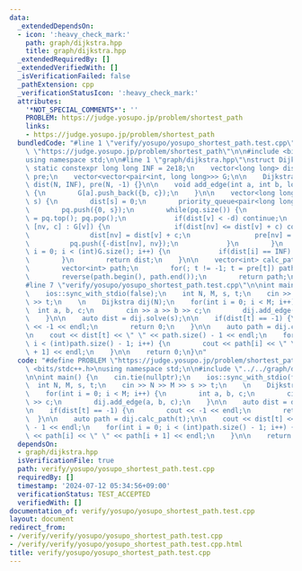 ```yaml
---
data:
  _extendedDependsOn:
  - icon: ':heavy_check_mark:'
    path: graph/dijkstra.hpp
    title: graph/dijkstra.hpp
  _extendedRequiredBy: []
  _extendedVerifiedWith: []
  _isVerificationFailed: false
  _pathExtension: cpp
  _verificationStatusIcon: ':heavy_check_mark:'
  attributes:
    '*NOT_SPECIAL_COMMENTS*': ''
    PROBLEM: https://judge.yosupo.jp/problem/shortest_path
    links:
    - https://judge.yosupo.jp/problem/shortest_path
  bundledCode: "#line 1 \"verify/yosupo/yosupo_shortest_path.test.cpp\"\n#define PROBLEM\
    \ \"https://judge.yosupo.jp/problem/shortest_path\"\n\n#include <bits/stdc++.h>\n\
    using namespace std;\n\n#line 1 \"graph/dijkstra.hpp\"\nstruct Dijkstra{\n   \
    \ static constexpr long long INF = 2e18;\n    vector<long long> dist;\n    vector<int>\
    \ pre;\n    vector<vector<pair<int, long long>>> G;\n\n    Dijkstra(int N) : G(N),\
    \ dist(N, INF), pre(N, -1) {}\n\n    void add_edge(int a, int b, long long c)\
    \ {\n        G[a].push_back({b, c});\n    }\n\n    vector<long long> solve(int\
    \ s) {\n        dist[s] = 0;\n        priority_queue<pair<long long, int>> pq;\n\
    \        pq.push({0, s});\n        while(pq.size()) {\n            auto [d, v]\
    \ = pq.top(); pq.pop();\n            if(dist[v] < -d) continue;\n            for(auto\
    \ [nv, c] : G[v]) {\n                if(dist[nv] <= dist[v] + c) continue;\n \
    \               dist[nv] = dist[v] + c;\n                pre[nv] = v;\n      \
    \          pq.push({-dist[nv], nv});\n            }\n        }\n        for(int\
    \ i = 0; i < (int)G.size(); i++) {\n            if(dist[i] == INF) dist[i] = -1;\n\
    \        }\n        return dist;\n    }\n\n    vector<int> calc_path(int t) {\n\
    \        vector<int> path;\n        for(; t != -1; t = pre[t]) path.push_back(t);\n\
    \        reverse(path.begin(), path.end());\n        return path;\n    }\n};\n\
    #line 7 \"verify/yosupo/yosupo_shortest_path.test.cpp\"\n\nint main() {\n    cin.tie(nullptr);\n\
    \    ios::sync_with_stdio(false);\n    int N, M, s, t;\n    cin >> N >> M >> s\
    \ >> t;\n    \n    Dijkstra dij(N);\n    for(int i = 0; i < M; i++) {\n      \
    \  int a, b, c;\n        cin >> a >> b >> c;\n        dij.add_edge(a, b, c);\n\
    \    }\n\n    auto dist = dij.solve(s);\n\n    if(dist[t] == -1) {\n        cout\
    \ << -1 << endl;\n        return 0;\n    }\n\n    auto path = dij.calc_path(t);\n\
    \n    cout << dist[t] << \" \" << path.size() - 1 << endl;\n    for(int i = 0;\
    \ i < (int)path.size() - 1; i++) {\n        cout << path[i] << \" \" << path[i\
    \ + 1] << endl;\n    }\n\n    return 0;\n}\n"
  code: "#define PROBLEM \"https://judge.yosupo.jp/problem/shortest_path\"\n\n#include\
    \ <bits/stdc++.h>\nusing namespace std;\n\n#include \"../../graph/dijkstra.hpp\"\
    \n\nint main() {\n    cin.tie(nullptr);\n    ios::sync_with_stdio(false);\n  \
    \  int N, M, s, t;\n    cin >> N >> M >> s >> t;\n    \n    Dijkstra dij(N);\n\
    \    for(int i = 0; i < M; i++) {\n        int a, b, c;\n        cin >> a >> b\
    \ >> c;\n        dij.add_edge(a, b, c);\n    }\n\n    auto dist = dij.solve(s);\n\
    \n    if(dist[t] == -1) {\n        cout << -1 << endl;\n        return 0;\n  \
    \  }\n\n    auto path = dij.calc_path(t);\n\n    cout << dist[t] << \" \" << path.size()\
    \ - 1 << endl;\n    for(int i = 0; i < (int)path.size() - 1; i++) {\n        cout\
    \ << path[i] << \" \" << path[i + 1] << endl;\n    }\n\n    return 0;\n}\n"
  dependsOn:
  - graph/dijkstra.hpp
  isVerificationFile: true
  path: verify/yosupo/yosupo_shortest_path.test.cpp
  requiredBy: []
  timestamp: '2024-07-12 05:34:56+09:00'
  verificationStatus: TEST_ACCEPTED
  verifiedWith: []
documentation_of: verify/yosupo/yosupo_shortest_path.test.cpp
layout: document
redirect_from:
- /verify/verify/yosupo/yosupo_shortest_path.test.cpp
- /verify/verify/yosupo/yosupo_shortest_path.test.cpp.html
title: verify/yosupo/yosupo_shortest_path.test.cpp
---
```

